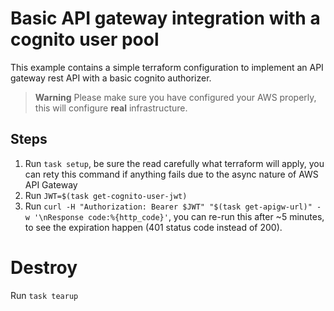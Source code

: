 # Basic API gateway integration with a cognito user pool
This example contains a simple terraform configuration to implement an API gateway rest API with a basic cognito authorizer.

> **Warning**
> Please make sure you have configured your AWS properly, this will configure **real** infrastructure.

## Steps
1. Run `task setup`, be sure the read carefully what terraform will apply, you can rety this command if anything fails due to the async nature of AWS API Gateway
2. Run `JWT=$(task get-cognito-user-jwt)`
3. Run `curl -H "Authorization: Bearer $JWT" "$(task get-apigw-url)" -w '\nResponse code:%{http_code}'`, you can re-run this after ~5 minutes, to see the expiration happen (401 status code instead of 200).

# Destroy
Run `task tearup`
